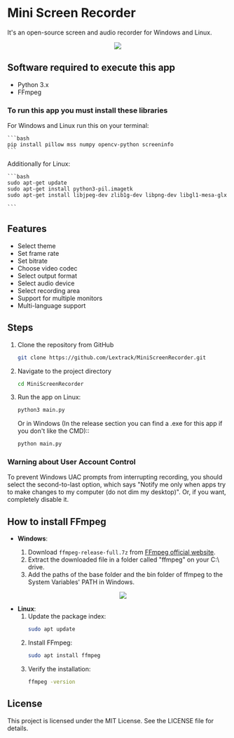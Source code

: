 # Mini Screen Recorder

It's an open-source screen and audio recorder for Windows and Linux.

<p align="center">
  <a href="https://i.postimg.cc/"><img src="https://i.postimg.cc/TwNGNVCF/2024-07-31-20h19-14.png"></a>
</p>

## Software required to execute this app

- Python 3.x
- FFmpeg

### To run this app you must install these libraries
For Windows and Linux run this on your terminal:

    ```bash
    pip install pillow mss numpy opencv-python screeninfo
    ```
Additionally for Linux:

    ```bash
    sudo apt-get update
    sudo apt-get install python3-pil.imagetk
    sudo apt-get install libjpeg-dev zlib1g-dev libpng-dev libgl1-mesa-glx

    ```

## Features

- Select theme
- Set frame rate
- Set bitrate
- Choose video codec
- Select output format
- Select audio device
- Select recording area
- Support for multiple monitors
- Multi-language support

## Steps

1. Clone the repository from GitHub

    ```bash
    git clone https://github.com/Lextrack/MiniScreenRecorder.git
    ```

2. Navigate to the project directory

    ```bash
    cd MiniScreenRecorder
    ```

3. Run the app on Linux:

    ```bash
    python3 main.py
    ```
    Or in Windows (In the release section you can find a .exe for this app if you don't like the CMD)::

    ```bash
    python main.py
    ```

### Warning about User Account Control

To prevent Windows UAC prompts from interrupting recording, you should select the second-to-last option, which says "Notify me only when apps try to make changes to my computer (do not dim my desktop)". Or, if you want, completely disable it.

## How to install FFmpeg

- **Windows**:
  1. Download `ffmpeg-release-full.7z` from [FFmpeg official website](https://www.gyan.dev/ffmpeg/builds/).
  2. Extract the downloaded file in a folder called "ffmpeg" on your C:\ drive.
  3. Add the paths of the base folder and the bin folder of ffmpeg to the System Variables' PATH in Windows.

  <p align="center">
  <a href="https://i.postimg.cc/"><img src="https://i.postimg.cc/nhtSMSty/ffmpeg-Install-Windows.png"></a>
</p>

- **Linux**:
  1. Update the package index:
      ```bash
      sudo apt update
      ```
  2. Install FFmpeg:
      ```bash
      sudo apt install ffmpeg
      ```
  3. Verify the installation:
      ```bash
      ffmpeg -version
      ```

## License

This project is licensed under the MIT License. See the LICENSE file for details.
